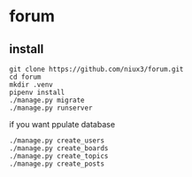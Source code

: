 # forum

## install

```
git clone https://github.com/niux3/forum.git
cd forum
mkdir .venv
pipenv install
./manage.py migrate
./manage.py runserver
```

if you want ppulate database

```
./manage.py create_users
./manage.py create_boards
./manage.py create_topics
./manage.py create_posts
```
